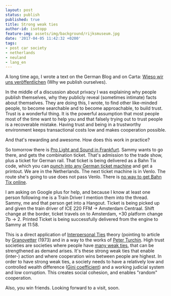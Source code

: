 ```yaml
---
layout: post
status: publish
published: true
title: Strong weak ties
author-id: isotopp
feature-img: assets/img/background/rijksmuseum.jpg
date: '2017-04-05 11:42:32 +0200'
tags:
- post car society
- netherlands
- neuland
- lang_en
---
```


A long time ago, I wrote a text on the German Blog and on Carta: 
[Wieso wir uns veröffentlichen](http://www.carta.info/41830/wieso-wir-uns-veroffentlichen/)
(Why we publish ourselves).

In the middle of a discussion about privacy I was explaining why people
publish themselves, why they publicly reveal (sometimes intimate) facts
about themselves. They are doing this, I wrote, to find other like-minded
people, to become searchable and to become approachable, to build trust.
Trust is a wonderful thing. It is the powerful assumption that most people
most of the time want to help you and that falsely trying out to trust
people is a recoverable mistake. Having trust and being in a trustworthy
environment keeps transactional costs low and makes cooperation possible.

And that's rewarding and awesome. How does this work in practice?


So tomorrow there is [Pro Light and Sound in Frankfurt](http://www.messefrankfurt.com/frankfurt/en/besucher/welcome/messeveranstaltungen/messen/entertainment-media-creation/prolight_sound2017.html?nc).
Sammy wants to go there, and gets the combination ticket. That's admission
to the trade show, plus a ticket for German rail. That ticket is being
delivered as a Bahn Tix code, which you can 
[punch into any German ticket machine](https://www.youtube.com/watch?v=ypxepZLxff8) 
and get a printout. We are in the Netherlands. The next ticket machine is in
Venlo. The route she's going to use does not pass Venlo. There is
[no way to get Bahn Tix online](http://praxistipps.chip.de/bahntix-online-ausdrucken-geht-das_44999).

I am asking on Google plus for help, and because I know at least one person
following me is a Train Driver I mention them into the thread. Sammy, me and
that person get into a Hangout. Ticket is being picked up and given the
train driver of ICE 220 FFM -\> Amsterdam Centraal. Shift change at the
border, ticket travels on to Amsterdam, +30 platform change 7b -\> 2.
Printed Ticket is being successfully delivered from the engine to Sammy at
11:58.

This is a direct application of 
[Interpersonal Ties](https://en.wikipedia.org/wiki/Interpersonal_ties) 
theory (pointing to article by
[Granovetter](https://sociology.stanford.edu/sites/default/files/publications/the_strength_of_weak_ties_and_exch_w-gans.pdf)
(1973) and in a way to the works of 
[Peter Turchin](https://www.amazon.de/Ultrasociety-Years-Humans-Greatest-Cooperators/dp/0996139516).
High trust societies are societies where people have 
[many weak ties](http://changingminds.org/explanations/theories/weak_ties.htm), 
that can be strengthened as demand arises. It's these strong weak ties that
enable (inter-) action and where cooperation wins between people are
highest. In order to have strong weak ties, a society needs to have a
relatively low and controlled wealth difference 
([Gini coefficient](https://en.wikipedia.org/wiki/Gini_coefficient)) and a 
working judicial system and low corruption. This creates social cohesion,
and enables "random" cooperation. 

Also, you win friends. Looking forward to a visit, soon.
